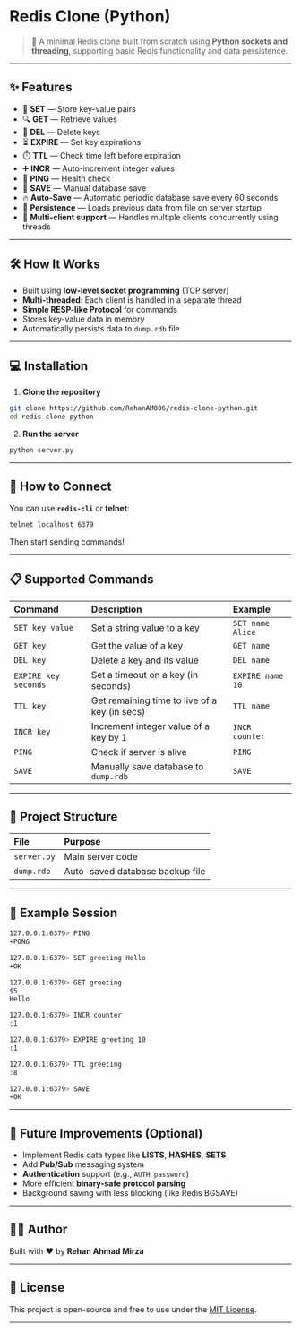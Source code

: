 # Redis Clone (Python)

> 🚀 A minimal Redis clone built from scratch using **Python sockets and threading**, supporting basic Redis functionality and data persistence.

---

## ✨ Features

- 📝 **SET** — Store key-value pairs
- 🔍 **GET** — Retrieve values
- 💑 **DEL** — Delete keys
- ⏳ **EXPIRE** — Set key expirations
- ⏱️ **TTL** — Check time left before expiration
- ➕ **INCR** — Auto-increment integer values
- 🏓 **PING** — Health check
- 💾 **SAVE** — Manual database save
- 🔥 **Auto-Save** — Automatic periodic database save every 60 seconds
- 💃 **Persistence** — Loads previous data from file on server startup
- 🔌 **Multi-client support** — Handles multiple clients concurrently using threads

---

## 🛠️ How It Works

- Built using **low-level socket programming** (TCP server)
- **Multi-threaded**: Each client is handled in a separate thread
- **Simple RESP-like Protocol** for commands
- Stores key-value data in memory
- Automatically persists data to `dump.rdb` file

---

## 💻 Installation

1. **Clone the repository**

```bash
git clone https://github.com/RehanAM006/redis-clone-python.git
cd redis-clone-python
```

2. **Run the server**

```bash
python server.py
```

---

## 📱 How to Connect

You can use **`redis-cli`** or **telnet**:

```bash
telnet localhost 6379
```

Then start sending commands!

---

## 📋 Supported Commands

| Command             | Description                                    | Example                             |
|:--------------------|:-----------------------------------------------|:------------------------------------|
| `SET key value`      | Set a string value to a key                   | `SET name Alice`                    |
| `GET key`            | Get the value of a key                        | `GET name`                          |
| `DEL key`            | Delete a key and its value                    | `DEL name`                          |
| `EXPIRE key seconds` | Set a timeout on a key (in seconds)            | `EXPIRE name 10`                    |
| `TTL key`            | Get remaining time to live of a key (in secs)  | `TTL name`                          |
| `INCR key`           | Increment integer value of a key by 1         | `INCR counter`                      |
| `PING`               | Check if server is alive                      | `PING`                              |
| `SAVE`               | Manually save database to `dump.rdb`           | `SAVE`                              |

---

## 📂 Project Structure

| File        | Purpose                         |
|:------------|:---------------------------------|
| `server.py` | Main server code                 |
| `dump.rdb`  | Auto-saved database backup file  |

---

## 🧪 Example Session

```bash
127.0.0.1:6379> PING
+PONG

127.0.0.1:6379> SET greeting Hello
+OK

127.0.0.1:6379> GET greeting
$5
Hello

127.0.0.1:6379> INCR counter
:1

127.0.0.1:6379> EXPIRE greeting 10
:1

127.0.0.1:6379> TTL greeting
:8

127.0.0.1:6379> SAVE
+OK
```

---

## 🚀 Future Improvements (Optional)

- Implement Redis data types like **LISTS**, **HASHES**, **SETS**
- Add **Pub/Sub** messaging system
- **Authentication** support (e.g., `AUTH password`)
- More efficient **binary-safe protocol parsing**
- Background saving with less blocking (like Redis BGSAVE)

---

## 👨‍💻 Author

Built with ❤️ by **Rehan Ahmad Mirza**

---

## 📜 License

This project is open-source and free to use under the [MIT License](LICENSE).

---

